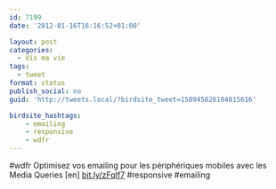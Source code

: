 ```yaml
---
id: 7199
date: '2012-01-16T16:16:52+01:00'

layout: post
categories:
  - Vis ma vie
tags:
  - tweet
format: status
publish_social: no
guid: 'http://tweets.local/?birdsite_tweet=158945826104815616'

birdsite_hashtags:
    - emailing
    - responsive
    - wdfr
---
```


\#wdfr Optimisez vos emailing pour les périphériques mobiles avec les Media Queries \[en\] [bit.ly/zFqIf7](http://bit.ly/zFqIf7) #responsive #emailing